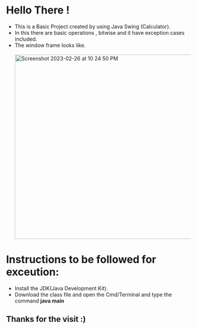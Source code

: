 # Hello There ! 
<ul>
  <li>This is a Basic Project created by using Java Swing (Calculator).</li>
  <li>In this there are basic operations , bitwise and it have exception cases included.</li>
  <li>The window frame looks like.</li>
  <br>
 <img width="502" alt="Screenshot 2023-02-26 at 10 24 50 PM" src="https://user-images.githubusercontent.com/58801238/221424669-58ca0b65-4ec4-4983-b8eb-f8956f052b96.png">
 </ul>
 <h1>Instructions to be followed for exceution: </h1>
 <ul>
  <li>Install the JDK(Java Development Kit).</li>
  <li>Download the class file and open the Cmd/Terminal and type the command <b>java main</b></li>
  </ul>
  <h2>Thanks for the visit :)</h2>
